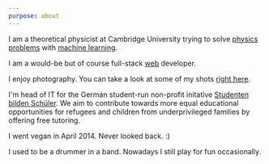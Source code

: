 ```yaml
---
purpose: about
---
```


I am a theoretical physicist at Cambridge University trying to solve [physics problems](/physics) with [machine learning](/ai).

I am a would-be but of course full-stack [web](./web) developer.

I enjoy photography. You can take a look at some of my shots [right here](/photography).

I'm head of IT for the German student-run non-profit initative [Studenten bilden Schüler](https://studenten-bilden-schueler.de/verein/bundesvorstand). We aim to contribute towards more equal educational opportunities for refugees and children from underprivileged families by offering free tutoring.

I went vegan in April 2014. Never looked back. :)

I used to be a drummer in a band. Nowadays I still play for fun occasionally.
